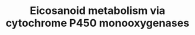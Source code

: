 ---
annotations:
- id: PW:0000485
  parent: classic metabolic pathway
  type: Pathway Ontology
  value: eicosanoid metabolic pathway
- id: PW:0001147
  parent: signaling pathway
  type: Pathway Ontology
  value: eicosanoid signaling pathway via peroxisome proliferator-activated receptor
    gamma
- id: PW:0000463
  parent: classic metabolic pathway
  type: Pathway Ontology
  value: cytochrome P450 monooxygenase mediated pathway of arachidonic acid metabolism
authors:
- Eoinfahy
- Ryanmiller
- DeSl
- Egonw
- Eweitz
communities:
- Lipids
description: This pathway is inspired by the LIPID MAPS>Eicosanoids Pathway expended
  pathway display [https://lipidmaps.org/pathway/pathways_maps] and extended with
  the bottom left side of Figure 1 from Dennis and Norris (2015 [https://www.ncbi.nlm.nih.gov/pubmed/26139350]).
  Eicosanoids are a large group of compounds metabolised from arachidonic acid (AA),
  either via cyclooxygenases (COX)[https://www.wikipathways.org/index.php/Pathway:WP4347],
  lipooxygenases(LOX)[https://www.wikipathways.org/index.php/Pathway:WP4348], or cytochrome
  P450 monooxygenases (CYP)[https://www.wikipathways.org/index.php/Pathway:WP4349].
  This pathway visualises the third route, via CYP.  Orange boxes represent peroxisome-proliferator
  activating receptors (PPARs) potentially activated by the eicosanoids.
last-edited: 2023-01-18
organisms:
- Mus musculus
redirect_from:
- /index.php/Pathway:WP4349
- /instance/WP4349
- /instance/WP4349_rr124746
revision: r124746
schema-jsonld:
- '@context': https://schema.org/
  '@id': https://wikipathways.github.io/pathways/WP4349.html
  '@type': Dataset
  creator:
    '@type': Organization
    name: WikiPathways
  description: This pathway is inspired by the LIPID MAPS>Eicosanoids Pathway expended
    pathway display [https://lipidmaps.org/pathway/pathways_maps] and extended with
    the bottom left side of Figure 1 from Dennis and Norris (2015 [https://www.ncbi.nlm.nih.gov/pubmed/26139350]).
    Eicosanoids are a large group of compounds metabolised from arachidonic acid (AA),
    either via cyclooxygenases (COX)[https://www.wikipathways.org/index.php/Pathway:WP4347],
    lipooxygenases(LOX)[https://www.wikipathways.org/index.php/Pathway:WP4348], or
    cytochrome P450 monooxygenases (CYP)[https://www.wikipathways.org/index.php/Pathway:WP4349].
    This pathway visualises the third route, via CYP.  Orange boxes represent peroxisome-proliferator
    activating receptors (PPARs) potentially activated by the eicosanoids.
  keywords:
  - 11,12-DiHETrE
  - 11,12-EpETrE
  - 14,15-DiHETrE
  - 14,15-EpETrE
  - 16-HETE
  - 17-HETE
  - 18-HETE
  - 19-HETE
  - 20-HETE
  - 5,6-DiHETrE
  - 5,6-EpETrE
  - 8,9-DiHETrE
  - 8,9-EpETrE
  - Arachidonic acid
  - Cyp2c29
  - Cyp2c37
  - Cyp2c38
  - Cyp2c39
  - Cyp2c40
  - Cyp2c44
  - Cyp2c54
  - Cyp2c55
  - Cyp2j5
  - Cyp4a10
  - Cyp4a12a
  - Cyp4a12b
  - Cyp4f14
  - Cyp4f18
  - Ephx2
  - PPAR alpha
  - PPAR gamma
  license: CC0
  name: Eicosanoid metabolism via cytochrome P450 monooxygenases
seo: CreativeWork
title: Eicosanoid metabolism via cytochrome P450 monooxygenases
wpid: WP4349
---